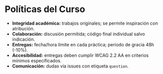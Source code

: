 # Políticas del Curso

- **Integridad académica:** trabajos originales; se permite inspiración con atribución.
- **Colaboración:** discusión permitida; código final individual salvo indicación.
- **Entregas:** fecha/hora límite en cada práctica; periodo de gracia 48h (-10%).
- **Accesibilidad:** entregas deben cumplir WCAG 2.2 AA en criterios mínimos especificados.
- **Comunicación:** dudas vía issues con etiqueta `question`.

